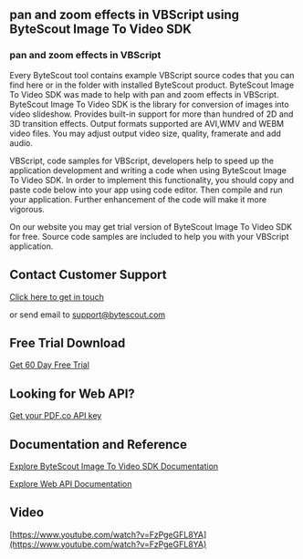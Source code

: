 ## pan and zoom effects in VBScript using ByteScout Image To Video SDK

### pan and zoom effects in VBScript

Every ByteScout tool contains example VBScript source codes that you can find here or in the folder with installed ByteScout product. ByteScout Image To Video SDK was made to help with pan and zoom effects in VBScript. ByteScout Image To Video SDK is the library for conversion of images into video slideshow. Provides built-in support for more than hundred of 2D and 3D transition effects. Output formats supported are AVI,WMV and WEBM video files. You may adjust output video size, quality, framerate and add audio.

VBScript, code samples for VBScript, developers help to speed up the application development and writing a code when using ByteScout Image To Video SDK. In order to implement this functionality, you should copy and paste code below into your app using code editor. Then compile and run your application. Further enhancement of the code will make it more vigorous.

On our website you may get trial version of ByteScout Image To Video SDK for free. Source code samples are included to help you with your VBScript application.

## Contact Customer Support

[Click here to get in touch](https://bytescout.zendesk.com/hc/en-us/requests/new?subject=ByteScout%20Image%20To%20Video%20SDK%20Question)

or send email to [support@bytescout.com](mailto:support@bytescout.com?subject=ByteScout%20Image%20To%20Video%20SDK%20Question) 

## Free Trial Download

[Get 60 Day Free Trial](https://bytescout.com/download/web-installer?utm_source=github-readme)

## Looking for Web API? 

[Get your PDF.co API key](https://pdf.co/documentation/api?utm_source=github-readme)

## Documentation and Reference

[Explore ByteScout Image To Video SDK Documentation](https://bytescout.com/documentation/index.html?utm_source=github-readme)

[Explore Web API Documentation](https://pdf.co/documentation/api?utm_source=github-readme)

## Video

[https://www.youtube.com/watch?v=FzPgeGFL8YA](https://www.youtube.com/watch?v=FzPgeGFL8YA)